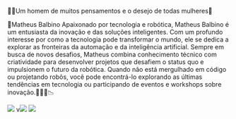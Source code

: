 🧍💥Um homem de muitos pensamentos e o desejo de todas mulheres💯

🛑Matheus Balbino
Apaixonado por tecnologia e robótica, Matheus Balbino é um entusiasta da inovação e das soluções inteligentes. Com um profundo interesse por como a tecnologia pode transformar o mundo, ele se dedica a explorar as fronteiras da automação e da inteligência artificial. Sempre em busca de novos desafios, Matheus combina conhecimento técnico com criatividade para desenvolver projetos que desafiem o status quo e impulsionem o futuro da robótica. Quando não está mergulhado em código ou projetando robôs, você pode encontrá-lo explorando as últimas tendências em tecnologia ou participando de eventos e workshops sobre inovação.🛑💸💪📉

![](https://media1.tenor.com/m/fCRbOOdvnbIAAAAC/funny.gif)      v![](https://media1.tenor.com/m/2zuoDxnT4GMAAAAC/pablo-mar%C3%A7al.gif) ![](https://media1.tenor.com/m/-6_FMfX6lQYAAAAC/politica-minas-gerais.gif)

